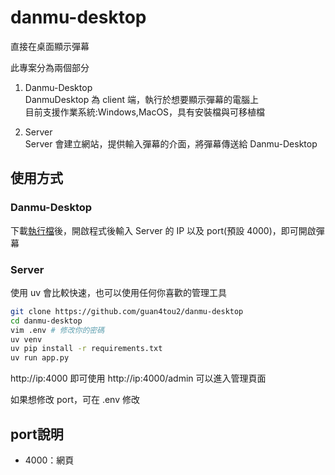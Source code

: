 # danmu-desktop
直接在桌面顯示彈幕  

此專案分為兩個部分  
1. Danmu-Desktop  
DanmuDesktop 為 client 端，執行於想要顯示彈幕的電腦上  
目前支援作業系統:Windows,MacOS，具有安裝檔與可移植檔  

2. Server  
Server 會建立網站，提供輸入彈幕的介面，將彈幕傳送給 Danmu-Desktop  

## 使用方式
### Danmu-Desktop 
下載[執行檔](https://github.com/guan4tou2/danmu-desktop/releases)後，開啟程式後輸入 Server 的 IP 以及 port(預設 4000)，即可開啟彈幕  

### Server
使用 uv 會比較快速，也可以使用任何你喜歡的管理工具
```bash
git clone https://github.com/guan4tou2/danmu-desktop
cd danmu-desktop
vim .env # 修改你的密碼
uv venv
uv pip install -r requirements.txt
uv run app.py
```

http://ip:4000 即可使用
http://ip:4000/admin 可以進入管理頁面

如果想修改 port，可在 .env 修改

## port說明  
- 4000：網頁  
